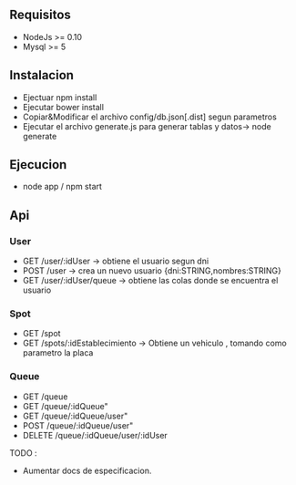 ## Requisitos
- NodeJs >= 0.10
- Mysql >= 5

## Instalacion
- Ejectuar npm install
- Ejecutar bower install
- Copiar&Modificar el archivo config/db.json[.dist] segun parametros
- Ejecutar el archivo generate.js para generar tablas y datos-> node generate

## Ejecucion
- node  app / npm start
## Api

### User
- GET /user/:idUser -> obtiene el usuario segun dni
- POST /user -> crea un nuevo usuario {dni:STRING,nombres:STRING}
- GET /user/:idUser/queue -> obtiene las colas donde se encuentra el usuario

### Spot
- GET /spot
- GET /spots/:idEstablecimiento ->  Obtiene un vehiculo , tomando como parametro la placa

### Queue
- GET /queue
- GET /queue/:idQueue"
- GET  /queue/:idQueue/user"
- POST /queue/:idQueue/user"
- DELETE /queue/:idQueue/user/:idUser


TODO : 
- Aumentar docs de especificacion.
